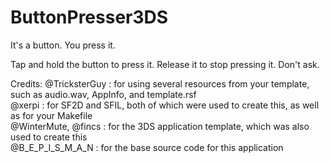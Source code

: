 # ButtonPresser3DS

It's a button.  You press it.

Tap and hold the button to press it.  Release it to stop pressing it.  Don't ask.

Credits:
@TricksterGuy       : for using several resources from your template, such as audio.wav, AppInfo, and template.rsf  
@xerpi              : for SF2D and SFIL, both of which were used to create this, as well as for your Makefile  
@WinterMute, @fincs : for the 3DS application template, which was also used to create this  
@B_E_P_I_S_M_A_N    : for the base source code for this application